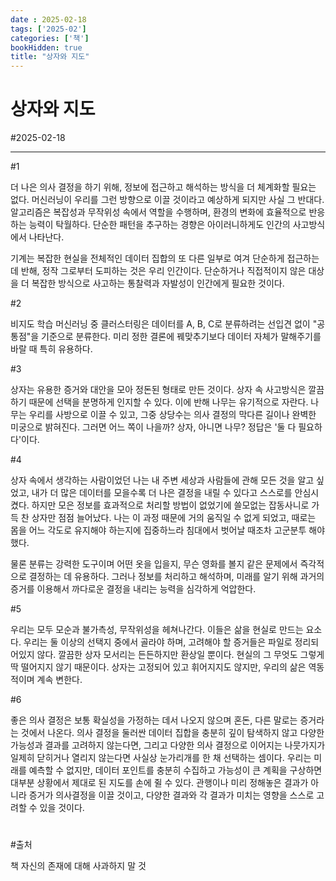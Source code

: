 ```yaml
---
date : 2025-02-18
tags: ['2025-02']
categories: ['책']
bookHidden: true
title: "상자와 지도"
---
```


# 상자와 지도

#2025-02-18

---

#1

더 나은 의사 결정을 하기 위해, 정보에 접근하고 해석하는 방식을 더 체계화할 필요는 없다.
머신러닝이 우리를 그런 방향으로 이끌 것이라고 예상하게 되지만 사실 그 반대다. 알고리즘은 복잡성과 무작위성 속에서 역할을 수행하며, 환경의 변화에 효율적으로 반응하는 능력이 탁월하다. 단순한 패턴을 추구하는 경향은 아이러니하게도 인간의 사고방식에서 나타난다.

기계는 복잡한 현실을 전체적인 데이터 집합의 또 다른 일부로 여겨 단순하게 접근하는 데 반해, 정작 그로부터 도피하는 것은 우리 인간이다. 단순하거나 직접적이지 않은 대상을 더 복잡한 방식으로 사고하는 통찰력과 자발성이 인간에게 필요한 것이다.

#2

비지도 학습 머신러닝 중 클러스터링은 데이터를 A, B, C로 분류하려는 선입견 없이 "공통점"을 기준으로 분류한다. 미리 정한 결론에 꿰맞추기보다 데이터 자체가 말해주기를 바랄 때 특히 유용하다.

#3

상자는 유용한 증거와 대안을 모아 정돈된 형태로 만든 것이다. 상자 속 사고방식은 깔끔하기 때문에 선택을 분명하게 인지할 수 있다.
이에 반해 나무는 유기적으로 자란다. 나무는 우리를 사방으로 이끌 수 있고, 그중 상당수는 의사 결정의 막다른 길이나 완벽한 미궁으로 밝혀진다. 
그러면 어느 쪽이 나을까? 상자, 아니면 나무? 정답은 '둘 다 필요하다'이다. 

#4

상자 속에서 생각하는 사람이었던 나는 내 주변 세상과 사람들에 관해 모든 것을 알고 싶었고, 내가 더 많은 데이터를 모을수록 더 나은 결정을 내릴 수 있다고 스스로를 안심시켰다.
하지만 모은 정보를 효과적으로 처리할 방법이 없었기에 쓸모없는 잡동사니로 가득 찬 상자만 점점 늘어났다. 나는 이 과정 때문에 거의 움직일 수 없게 되었고, 때로는 몸을 어느 각도로 유지해야 하는지에 집중하느라 침대에서 벗어날 때조차 고군분투 해야했다.

물론 분류는 강력한 도구이며 어떤 옷을 입을지, 무슨 영화를 볼지 같은 문제에서 즉각적으로 결정하는 데 유용하다. 그러나 정보를 처리하고 해석하며, 미래를 알기 위해 과거의 증거를 이용해서 까다로운 결정을 내리는 능력을 심각하게 억압한다.

#5

우리는 모두 모순과 불가측성, 무작위성을 헤쳐나간다. 이들은 삶을 현실로 만드는 요소다.
우리는 둘 이상의 선택지 중에서 골라야 하며, 고려해야 할 증거들은 파일로 정리되어있지 않다. 깔끔한 상자 모서리는 든든하지만 환상일 뿐이다. 현실의 그 무엇도 그렇게 딱 떨어지지 않기 때문이다. 상자는 고정되어 있고 휘어지지도 않지만, 우리의 삶은 역동적이며 계속 변한다.

#6

좋은 의사 결정은 보통 확실성을 가정하는 데서 나오지 않으며 혼돈, 다른 말로는 증거라는 것에서 나온다. 의사 결정을 둘러싼 데이터 집합을 충분히 깊이 탐색하지 않고 다양한 가능성과 결과를 고려하지 않는다면, 그리고 다양한 의사 결정으로 이어지는 나뭇가지가 일제히 닫히거나 열리지 않는다면 사실상 눈가리개를 한 채 선택하는 셈이다. 우리는 미래를 예측할 수 없지만, 데이터 포인트를 충분히 수집하고 가능성이 큰 계획을 구상하면 대부분 상황에서 제대로 된 지도를 손에 쥘 수 있다. 관행이나 미리 정해놓은 결과가 아니라 증거가 의사결정을 이끌 것이고, 다양한 결과와 각 결과가 미치는 영향을 스스로 고려할 수 있을 것이다.


#

#출처

책 자신의 존재에 대해 사과하지 말 것